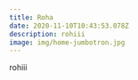 ```yaml
---
title: Roha
date: 2020-11-10T10:43:53.078Z
description: rohiii
image: img/home-jumbotron.jpg
---
```

rohiii